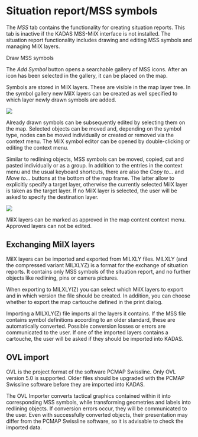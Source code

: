# Situation report/MSS symbols

The *MSS* tab contains the functionality for creating situation reports. This tab is inactive if the KADAS MSS-MilX interface is not installed. The situation report functionality includes drawing and editing MSS symbols and managing MilX layers.

Draw MSS symbols

The *Add Symbol* button opens a searchable gallery of MSS icons. After an icon has been selected in the gallery, it can be placed on the map.

Symbols are stored in MilX layers. These are visible in the map layer tree. In the symbol gallery new MilX layers can be created as well specified to which layer newly drawn symbols are added.

<img src="../media/image10.png" />

Already drawn symbols can be subsequently edited by selecting them on the map. Selected objects can be moved and, depending on the symbol type, nodes can be moved individually or created or removed via the context menu. The MilX symbol editor can be opened by double-clicking or editing the context menu.

Similar to redlining objects, MSS symbols can be moved, copied, cut and pasted individually or as a group. In addition to the entries in the context menu and the usual keyboard shortcuts, there are also the *Copy to...* and *Move to...* buttons at the bottom of the map frame. The latter allow to explicitly specify a target layer, otherwise the currently selected MilX layer is taken as the target layer. If no MilX layer is selected, the user will be asked to specify the destination layer.

<img src="../media/image11.png" />

MilX layers can be marked as approved in the map content context menu. Approved layers can not be edited.

## Exchanging MilX layers

MilX layers can be imported and exported from MILXLY files. MILXLY (and the compressed variant MILXLYZ) is a format for the exchange of situation reports. It contains only MSS symbols of the situation report, and no further objects like redlining, pins or camera pictures.

When exporting to MILXLY(Z) you can select which MilX layers to export and in which version the file should be created. In addition, you can choose whether to export the map cartouche defined in the print dialog.

Importing a MILXLY(Z) file imports all the layers it contains. If the MSS file contains symbol definitions according to an older standard, these are automatically converted. Possible conversion losses or errors are communicated to the user. If one of the imported layers contains a cartouche, the user will be asked if they should be imported into KADAS.

## OVL import

OVL is the project format of the software PCMAP Swissline. Only OVL version 5.0 is supported. Older files should be upgraded with the PCMAP Swissline software before they are imported into KADAS.

The OVL Importer converts tactical graphics contained within it into corresponding MSS symbols, while transforming geometries and labels into redlining objects. If conversion errors occur, they will be communicated to the user. Even with successfully converted objects, their presentation may differ from the PCMAP Swissline software, so it is advisable to check the imported data.
